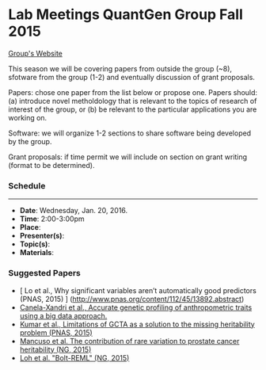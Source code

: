 # Lab Meetings QuantGen Group Fall 2015

[Group's Website](http://quantgen.github.io/)


This season we will be covering papers from outside the group (~8), sfotware from the group (1-2) and eventually discussion of grant proposals.

Papers: chose one paper from the list below or propose one. Papers should: (a) introduce novel metholdology that is relevant to the topics of research of interest of the group, or (b) be relevant to the particular applications you are working on. 

Software: we will organize 1-2 sections to share software being developed by the group. 

Grant proposals: if time permit we will include on section on grant writing (format to be determined).


### Schedule

--------------------------------------

 * **Date**:  Wednesday, Jan. 20, 2016.
 * **Time**:  2:00-3:00pm
 * **Place**: 
 * **Presenter(s)**: 
 * **Topic(s)**:    
 * **Materials**:    



### Suggested Papers

 
* [ Lo et al., Why significant variables aren’t automatically good predictors (PNAS, 2015) ] (http://www.pnas.org/content/112/45/13892.abstract)
* [ Canela-Xandri et al., Accurate genetic profiling of anthropometric traits using a big data approach.](http://biorxiv.org/content/early/2015/12/01/033134.abstract)
* [Kumar et al., Limitations of GCTA as a solution to the missing
heritability problem (PNAS, 2015) ](http://www.pnas.org/content/113/1/E61.full.pdf)
* [Mancuso et al. The contribution of rare variation to prostate cancer heritability (NG, 2015)](http://www.nature.com/ng/journal/v48/n1/full/ng.3446.html)
* [Loh et al. "Bolt-REML" (NG, 2015)](http://www.nature.com/ng/journal/v47/n12/full/ng.3431.html)
